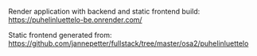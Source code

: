 Render application with backend and static frontend build:  
https://puhelinluettelo-be.onrender.com/


Static frontend generated from:  
https://github.com/jannepetter/fullstack/tree/master/osa2/puhelinluettelo